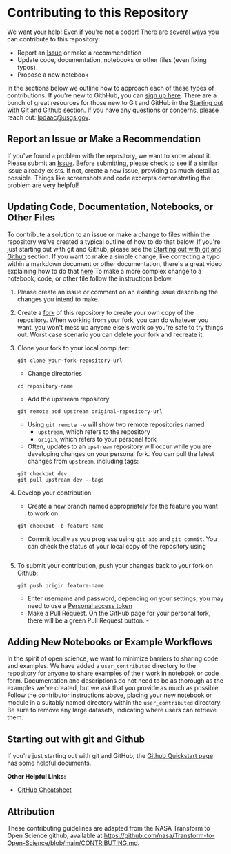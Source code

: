 # Contributing to this Repository

We want your help! Even if you're not a coder! There are several ways you can contribute to this repository:

- Report an [Issue]() or make a recommendation
- Update code, documentation, notebooks or other files (even fixing typos)
- Propose a new notebook

In the sections below we outline how to approach each of these types of contributions. If you're new to GithHub, you can [sign up here](https://github.com/). There are a bunch of great resources for those new to Git and GitHub in the [Starting out with Git and Github](#starting-out-with-git-and-github) section. If you have any questions or concerns, please reach out: [lpdaac@usgs.gov](lpdaac@usgs.gov).  

## Report an Issue or Make a Recommendation

If you've found a problem with the repository, we want to know about it. Please submit an [Issue](). Before submitting, please check to see if a similar issue already exists. If not, create a new issue, providing as much detail as possible. Things like screenshots and code excerpts demonstrating the problem are very helpful!

## Updating Code, Documentation, Notebooks, or Other Files

To contribute a solution to an issue or make a change to files within the repository we've created a typical outline of how to do that below. If you're just starting out with git and Github, please see the [Starting out with git and Github](#starting-out-with-git-and-github) section. If you want to make a simple change, like correcting a typo within a markdown document or other documentation, there's a great video explaining how to do that [here](https://www.youtube.com/watch?v=PHoScPeMWHI)
To make a more complex change to a notebook, code, or other file follow the instructions below.

1. Please create an issue or comment on an existing issue describing the changes you intend to make.  
2. Create a [fork](https://docs.github.com/en/get-started/quickstart/contributing-to-projects#about-forking) of this repository to create your own copy of the repository. When working from your fork, you can do whatever you want, you won't mess up anyone else's work so you're safe to try things out. Worst case scenario you can delete your fork and recreate it.  
3. Clone your fork to your local computer:  

    ```
    git clone your-fork-repository-url
    ```

    - Change directories

    ```
    cd repository-name
    ```

    - Add the upstream repository

    ```
    git remote add upstream original-repository-url
    ```

    - Using `git remote -v` will show two remote repositories named:  
        - `upstream`, which refers to the repository  
        - `origin`, which refers to your personal fork  
    - Often, updates to an `upstream` repository will occur while you are developing changes on your personal fork. You can pull the latest changes from `upstream`, including tags:

    ```
    git checkout dev
    git pull upstream dev --tags
    ```

4. Develop your contribution:
    - Create a new branch named appropriately for the feature you want to work on:

    ```
    git checkout -b feature-name
    ```

    - Commit locally as you progress using `git add` and `git commit`. You can check the status of your local copy of the repository using

    ```
    ```

5. To submit your contribution, push your changes back to your fork on Github:

    ```git
    git push origin feature-name
    ```

    - Enter username and password, depending on your settings, you may need to use a [Personal access token](https://docs.github.com/en/authentication/keeping-your-account-and-data-secure/managing-your-personal-access-tokens)
    - Make a Pull Request. On the GitHub page for your personal fork, there will be a green Pull Request button.    -

## Adding New Notebooks or Example Workflows

In the spirit of open science, we want to minimize barriers to sharing code and examples. We have added a `user_contributed` directory to the repository for anyone to share examples of their work in notebook or code form. Documentation and descriptions do not need to be as thorough as the examples we've created, but we ask that you provide as much as possible. Follow the contributor instructions above, placing your new notebook or module in a suitably named directory within the `user_contributed` directory. Be sure to remove any large datasets, indicating where users can retrieve them.

## Starting out with git and Github

If you're just starting out with git and GitHub, the [Github Quickstart page](https://docs.github.com/en/get-started/quickstart) has some helpful documents.

**Other Helpful Links:**

- [GitHub Cheatsheet](https://training.github.com/downloads/github-git-cheat-sheet/)

## Attribution

These contributing guidelines are adapted from the NASA Transform to Open Science github, available at <https://github.com/nasa/Transform-to-Open-Science/blob/main/CONTRIBUTING.md>.

